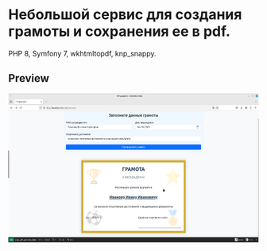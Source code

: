 # Небольшой сервис для создания грамоты и сохранения ее в pdf.

PHP 8, Symfony 7, wkhtmltopdf, knp_snappy.

## Preview
<img src="preview.png" alt="Login page" height="300">
